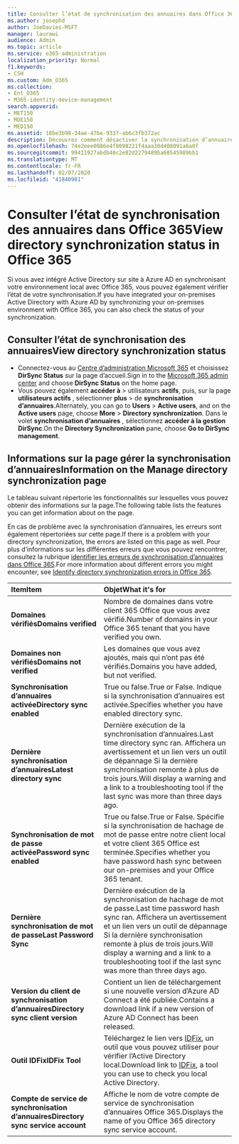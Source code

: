```yaml
---
title: Consulter l’état de synchronisation des annuaires dans Office 365
ms.author: josephd
author: JoeDavies-MSFT
manager: laurawi
audience: Admin
ms.topic: article
ms.service: o365-administration
localization_priority: Normal
f1.keywords:
- CSH
ms.custom: Adm_O365
ms.collection:
- Ent_O365
- M365-identity-device-management
search.appverid:
- MET150
- MOE150
- MED150
ms.assetid: 18be3b98-34ae-47be-9337-ab6c3fb372ac
description: Découvrez comment désactiver la synchronisation d’annuaires. Vous pouvez également afficher son état.
ms.openlocfilehash: 74e2eee0086e4f8098221f4aaa30d408091a6a0f
ms.sourcegitcommit: 99411927abdb40c2e82d2279489ba60545989bb1
ms.translationtype: MT
ms.contentlocale: fr-FR
ms.lasthandoff: 02/07/2020
ms.locfileid: "41840981"
---
```

# <a name="view-directory-synchronization-status-in-office-365"></a><span data-ttu-id="1035d-104">Consulter l’état de synchronisation des annuaires dans Office 365</span><span class="sxs-lookup"><span data-stu-id="1035d-104">View directory synchronization status in Office 365</span></span>

<span data-ttu-id="1035d-105">Si vous avez intégré Active Directory sur site à Azure AD en synchronisant votre environnement local avec Office 365, vous pouvez également vérifier l’état de votre synchronisation.</span><span class="sxs-lookup"><span data-stu-id="1035d-105">If you have integrated your on-premises Active Directory with Azure AD by synchronizing your on-premises environment with Office 365, you can also check the status of your synchronization.</span></span>
  
## <a name="view-directory-synchronization-status"></a><span data-ttu-id="1035d-106">Consulter l’état de synchronisation des annuaires</span><span class="sxs-lookup"><span data-stu-id="1035d-106">View directory synchronization status</span></span>

- <span data-ttu-id="1035d-107">Connectez-vous au [Centre d’administration Microsoft 365](https://admin.microsoft.com) et choisissez **DirSync Status** sur la page d’accueil.</span><span class="sxs-lookup"><span data-stu-id="1035d-107">Sign in to the [Microsoft 365 admin center](https://admin.microsoft.com) and choose **DirSync Status** on the home page.</span></span>
- <span data-ttu-id="1035d-108">Vous pouvez également **accéder à** \> utilisateurs **actifs**, puis, sur la page **utilisateurs actifs** , sélectionner **plus** \> de **synchronisation d’annuaires**.</span><span class="sxs-lookup"><span data-stu-id="1035d-108">Alternately, you can go to **Users** \> **Active users**, and on the **Active users** page, choose **More** \> **Directory synchronization**.</span></span> <span data-ttu-id="1035d-109">Dans le volet **synchronisation d’annuaires** , sélectionnez **accéder à la gestion DirSync**.</span><span class="sxs-lookup"><span data-stu-id="1035d-109">On the **Directory Synchronization** pane, choose **Go to DirSync management**.</span></span>

## <a name="information-on-the-manage-directory-synchronization-page"></a><span data-ttu-id="1035d-110">Informations sur la page gérer la synchronisation d’annuaires</span><span class="sxs-lookup"><span data-stu-id="1035d-110">Information on the Manage directory synchronization page</span></span>

<span data-ttu-id="1035d-111">Le tableau suivant répertorie les fonctionnalités sur lesquelles vous pouvez obtenir des informations sur la page.</span><span class="sxs-lookup"><span data-stu-id="1035d-111">The following table lists the features you can get information about on the page.</span></span>
  
<span data-ttu-id="1035d-112">En cas de problème avec la synchronisation d’annuaires, les erreurs sont également répertoriées sur cette page.</span><span class="sxs-lookup"><span data-stu-id="1035d-112">If there is a problem with your directory synchronization, the errors are listed on this page as well.</span></span> <span data-ttu-id="1035d-113">Pour plus d’informations sur les différentes erreurs que vous pouvez rencontrer, consultez la rubrique [identifier les erreurs de synchronisation d’annuaires dans Office 365](identify-directory-synchronization-errors.md).</span><span class="sxs-lookup"><span data-stu-id="1035d-113">For more information about different errors you might encounter, see [Identify directory synchronization errors in Office 365](identify-directory-synchronization-errors.md).</span></span>
  
|<span data-ttu-id="1035d-114">**Item**</span><span class="sxs-lookup"><span data-stu-id="1035d-114">**Item**</span></span>|<span data-ttu-id="1035d-115">**Objet**</span><span class="sxs-lookup"><span data-stu-id="1035d-115">**What it's for**</span></span>|
|:-----|:-----|
|<span data-ttu-id="1035d-116">**Domaines vérifiés**</span><span class="sxs-lookup"><span data-stu-id="1035d-116">**Domains verified**</span></span> | <span data-ttu-id="1035d-117">Nombre de domaines dans votre client 365 Office que vous avez vérifié.</span><span class="sxs-lookup"><span data-stu-id="1035d-117">Number of domains in your Office 365 tenant that you have verified you own.</span></span> |
|<span data-ttu-id="1035d-118">**Domaines non vérifiés**</span><span class="sxs-lookup"><span data-stu-id="1035d-118">**Domains not verified**</span></span> | <span data-ttu-id="1035d-119">Les domaines que vous avez ajoutés, mais qui n’ont pas été vérifiés.</span><span class="sxs-lookup"><span data-stu-id="1035d-119">Domains you have added, but not verified.</span></span> |
|<span data-ttu-id="1035d-120">**Synchronisation d’annuaires activée**</span><span class="sxs-lookup"><span data-stu-id="1035d-120">**Directory sync enabled**</span></span> |<span data-ttu-id="1035d-121">True ou false.</span><span class="sxs-lookup"><span data-stu-id="1035d-121">True or False.</span></span> <span data-ttu-id="1035d-122">Indique si la synchronisation d’annuaires est activée.</span><span class="sxs-lookup"><span data-stu-id="1035d-122">Specifies whether you have enabled directory sync.</span></span> |
|<span data-ttu-id="1035d-123">**Dernière synchronisation d’annuaires**</span><span class="sxs-lookup"><span data-stu-id="1035d-123">**Latest directory sync**</span></span> | <span data-ttu-id="1035d-124">Dernière exécution de la synchronisation d’annuaires.</span><span class="sxs-lookup"><span data-stu-id="1035d-124">Last time directory sync ran.</span></span> <span data-ttu-id="1035d-125">Affichera un avertissement et un lien vers un outil de dépannage Si la dernière synchronisation remonte à plus de trois jours.</span><span class="sxs-lookup"><span data-stu-id="1035d-125">Will display a warning and a link to a troubleshooting tool if the last sync was more than three days ago.</span></span> |
|<span data-ttu-id="1035d-126">**Synchronisation de mot de passe activée**</span><span class="sxs-lookup"><span data-stu-id="1035d-126">**Password sync enabled**</span></span> | <span data-ttu-id="1035d-127">True ou false.</span><span class="sxs-lookup"><span data-stu-id="1035d-127">True or False.</span></span> <span data-ttu-id="1035d-128">Spécifie si la synchronisation de hachage de mot de passe entre notre client local et votre client 365 Office est terminée.</span><span class="sxs-lookup"><span data-stu-id="1035d-128">Specifies whether you have password hash sync between our on-premises and your Office 365 tenant.</span></span> |
|<span data-ttu-id="1035d-129">**Dernière synchronisation de mot de passe**</span><span class="sxs-lookup"><span data-stu-id="1035d-129">**Last Password Sync**</span></span> | <span data-ttu-id="1035d-130">Dernière exécution de la synchronisation de hachage de mot de passe.</span><span class="sxs-lookup"><span data-stu-id="1035d-130">Last time password hash sync ran.</span></span> <span data-ttu-id="1035d-131">Affichera un avertissement et un lien vers un outil de dépannage Si la dernière synchronisation remonte à plus de trois jours.</span><span class="sxs-lookup"><span data-stu-id="1035d-131">Will display a warning and a link to a troubleshooting tool if the last sync was more than three days ago.</span></span> |
|<span data-ttu-id="1035d-132">**Version du client de synchronisation d’annuaires**</span><span class="sxs-lookup"><span data-stu-id="1035d-132">**Directory sync client version**</span></span> | <span data-ttu-id="1035d-133">Contient un lien de téléchargement si une nouvelle version d’Azure AD Connect a été publiée.</span><span class="sxs-lookup"><span data-stu-id="1035d-133">Contains a download link if a new version of Azure AD Connect has been released.</span></span> |
|<span data-ttu-id="1035d-134">**Outil IDFix**</span><span class="sxs-lookup"><span data-stu-id="1035d-134">**IDFix Tool**</span></span> | <span data-ttu-id="1035d-135">Téléchargez le lien vers [IDFix](install-and-run-idfix.md), un outil que vous pouvez utiliser pour vérifier l’Active Directory local.</span><span class="sxs-lookup"><span data-stu-id="1035d-135">Download link to [IDFix](install-and-run-idfix.md), a tool you can use to check you local Active Directory.</span></span> |
|<span data-ttu-id="1035d-136">**Compte de service de synchronisation d’annuaires**</span><span class="sxs-lookup"><span data-stu-id="1035d-136">**Directory sync service account**</span></span> | <span data-ttu-id="1035d-137">Affiche le nom de votre compte de service de synchronisation d’annuaires Office 365.</span><span class="sxs-lookup"><span data-stu-id="1035d-137">Displays the name of you Office 365 directory sync service account.</span></span> |